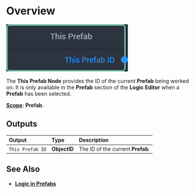 # Overview

![The This Prefab Node.](../../.gitbook/assets/thisprefabnode20241.png)

The **This Prefab Node** provides the ID of the current **Prefab** being worked on. It is only available in the **Prefab** section of the **Logic Editor** when a **Prefab** has been selected. 

[**Scope**](../overview.md#scopes): **Prefab**.

## Outputs

| Output | Type | Description |
| :--- | :--- | :--- |
| `This Prefab ID` | **ObjectID** | The ID of the current **Prefab**. |

## See Also

* [**Logic in Prefabs**](../../objects-and-types/prefabs/logic-prefabs.md)